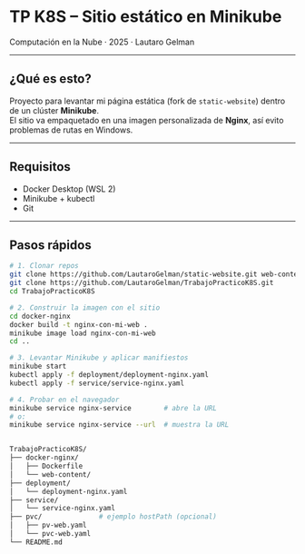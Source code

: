 # TP K8S – Sitio estático en Minikube  
Computación en la Nube · 2025 · Lautaro Gelman

---

## ¿Qué es esto?

Proyecto para levantar mi página estática (fork de `static-website`) dentro de un clúster **Minikube**.  
El sitio va empaquetado en una imagen personalizada de **Nginx**, así evito problemas de rutas en Windows.

---

## Requisitos

* Docker Desktop (WSL 2)
* Minikube + kubectl
* Git

---

## Pasos rápidos

```bash
# 1. Clonar repos
git clone https://github.com/LautaroGelman/static-website.git web-content
git clone https://github.com/LautaroGelman/TrabajoPracticoK8S.git
cd TrabajoPracticoK8S

# 2. Construir la imagen con el sitio
cd docker-nginx
docker build -t nginx-con-mi-web .
minikube image load nginx-con-mi-web
cd ..

# 3. Levantar Minikube y aplicar manifiestos
minikube start
kubectl apply -f deployment/deployment-nginx.yaml
kubectl apply -f service/service-nginx.yaml

# 4. Probar en el navegador
minikube service nginx-service        # abre la URL
# o:
minikube service nginx-service --url  # muestra la URL


TrabajoPracticoK8S/
├── docker-nginx/
│   ├── Dockerfile
│   └── web-content/
├── deployment/
│   └── deployment-nginx.yaml
├── service/
│   └── service-nginx.yaml
├── pvc/              # ejemplo hostPath (opcional)
│   ├── pv-web.yaml
│   └── pvc-web.yaml
└── README.md
